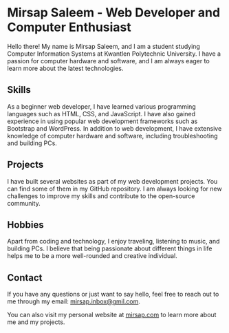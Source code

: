 Mirsap Saleem - Web Developer and Computer Enthusiast
=====================================================

Hello there! My name is Mirsap Saleem, and I am a student studying Computer Information Systems at Kwantlen Polytechnic University. I have a passion for computer hardware and software, and I am always eager to learn more about the latest technologies.



Skills
------

As a beginner web developer, I have learned various programming languages such as HTML, CSS, and JavaScript. I have also gained experience in using popular web development frameworks such as Bootstrap and WordPress. In addition to web development, I have extensive knowledge of computer hardware and software, including troubleshooting and building PCs.

Projects
--------

I have built several websites as part of my web development projects. You can find some of them in my GitHub repository. I am always looking for new challenges to improve my skills and contribute to the open-source community.

Hobbies
-------

Apart from coding and technology, I enjoy traveling, listening to music, and building PCs. I believe that being passionate about different things in life helps me to be a more well-rounded and creative individual.

Contact
-------

If you have any questions or just want to say hello, feel free to reach out to me through my email: [mirsap.inbox@gmil.com](mailto:mirsap.inbox@gmil.com).

You can also visit my personal website at [mirsap.com](https://mirsap.com/) to learn more about me and my projects.

